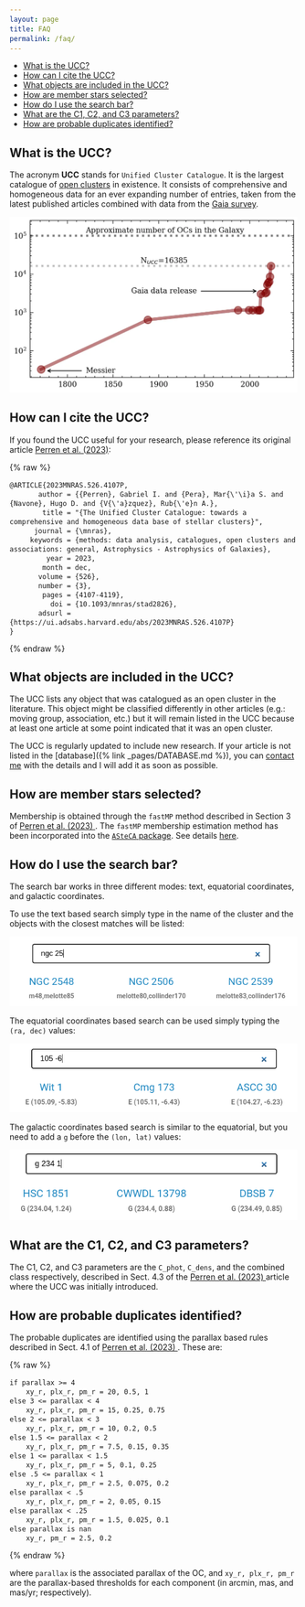 ```yaml
---
layout: page
title: FAQ
permalink: /faq/
---
```


- [What is the UCC?](#what-is-the-ucc)
- [How can I cite the UCC?](#how-can-i-cite-the-ucc)
- [What objects are included in the UCC?](#what-objects-are-included-in-the-ucc)
- [How are member stars selected?](#how-are-member-stars-selected)
- [How do I use the search bar?](#how-do-i-use-the-search-bar)
- [What are the C1, C2, and C3 parameters?](#what-are-the-c1-c2-and-c3-parameters)
- [How are probable duplicates identified?](#how-are-probable-duplicates-identified)


## What is the UCC?

The acronym **UCC** stands for `Unified Cluster Catalogue`. It is the largest catalogue
of [open clusters](https://en.wikipedia.org/wiki/Open_cluster) in existence. It consists of comprehensive and homogeneous data
for an ever expanding number of entries, taken from the latest published articles
combined with data from the [Gaia survey](https://www.esa.int/Science_Exploration/Space_Science/Gaia/Gaia_overview).

![Catalogued OCs in the literature](/images/catalogued_ocs.webp "Catalogued OCs in the literature")


## How can I cite the UCC?

If you found the UCC useful for your research, please reference its original article
<a data-umami-event="orig_article" href="https://doi.org/10.1093/mnras/stad2826">Perren
et al. (2023)</a>:

{% raw %}
```
@ARTICLE{2023MNRAS.526.4107P,
       author = {{Perren}, Gabriel I. and {Pera}, Mar{\'\i}a S. and {Navone}, Hugo D. and {V{\'a}zquez}, Rub{\'e}n A.},
        title = "{The Unified Cluster Catalogue: towards a comprehensive and homogeneous data base of stellar clusters}",
      journal = {\mnras},
     keywords = {methods: data analysis, catalogues, open clusters and associations: general, Astrophysics - Astrophysics of Galaxies},
         year = 2023,
        month = dec,
       volume = {526},
       number = {3},
        pages = {4107-4119},
          doi = {10.1093/mnras/stad2826},
       adsurl = {https://ui.adsabs.harvard.edu/abs/2023MNRAS.526.4107P}
}
```
{% endraw %}


## What objects are included in the UCC?

The UCC lists any object that was catalogued as an open cluster in the literature. This
object might be classified differently in other articles (e.g.: moving group,
association, etc.) but it will remain listed in the UCC because at least one article
at some point indicated that it was an open cluster.

The UCC is regularly updated to include new research. If your article is not listed
in the [database]({% link _pages/DATABASE.md %}), you can
[contact me](mailto:gabrielperren@gmail.com) with the details and I will add it as soon as possible.



## How are member stars selected?

Membership is obtained through the `fastMP` method described in Section 3 of
[Perren et al. (2023) ](https://ui.adsabs.harvard.edu/abs/2023arXiv230804546P/abstract). The `fastMP` membership estimation method has been
incorporated into the [`ASteCA` package](https://github.com/asteca/ASteCA). See details [here](https://asteca.readthedocs.io/en/latest/basic/membership.html).


## How do I use the search bar?

The search bar works in three different modes: text, equatorial coordinates,
and galactic coordinates.

To use the text based search simply type in the name of the cluster and the
objects with the closest matches will be listed:

![Text based search](/images/search_t.png "Text based search")

The equatorial coordinates based search can be used simply typing the
`(ra, dec)` values:

![Equatorial coordinates based search](/images/search_e.png "Equatorial coordinates based search")

The galactic coordinates based search is similar to the equatorial, but you
need to add a `g` before the `(lon, lat)` values:

![Galactic coordinates based search](/images/search_g.png "Galactic coordinates based search")


## What are the C1, C2, and C3 parameters?

The C1, C2, and C3 parameters are the `C_phot`, `C_dens`, and the combined
class respectively, described in Sect. 4.3 of the [Perren et al. (2023) ](https://ui.adsabs.harvard.edu/abs/2023arXiv230804546P/abstract)
article where the UCC was initially introduced.


## How are probable duplicates identified?

The probable duplicates are identified using the parallax based rules described
in Sect. 4.1 of [Perren et al. (2023) ](https://ui.adsabs.harvard.edu/abs/2023arXiv230804546P/abstract). These are:

{% raw %}
```
if parallax >= 4
    xy_r, plx_r, pm_r = 20, 0.5, 1
else 3 <= parallax < 4
    xy_r, plx_r, pm_r = 15, 0.25, 0.75
else 2 <= parallax < 3
    xy_r, plx_r, pm_r = 10, 0.2, 0.5
else 1.5 <= parallax < 2
    xy_r, plx_r, pm_r = 7.5, 0.15, 0.35
else 1 <= parallax < 1.5
    xy_r, plx_r, pm_r = 5, 0.1, 0.25
else .5 <= parallax < 1
    xy_r, plx_r, pm_r = 2.5, 0.075, 0.2
else parallax < .5
    xy_r, plx_r, pm_r = 2, 0.05, 0.15
else parallax < .25
    xy_r, plx_r, pm_r = 1.5, 0.025, 0.1
else parallax is nan
    xy_r, pm_r = 2.5, 0.2
```
{% endraw %}

where `parallax` is the associated parallax of the OC, and `xy_r, plx_r, pm_r`
are the parallax-based thresholds for each component (in arcmin, mas, and
mas/yr; respectively).
